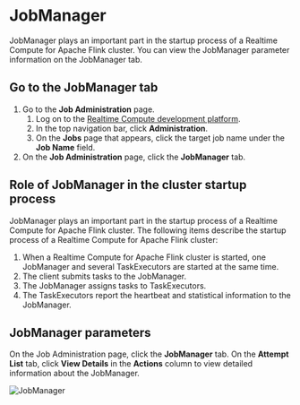 # JobManager

JobManager plays an important part in the startup process of a Realtime Compute for Apache Flink cluster. You can view the JobManager parameter information on the JobManager tab.

## Go to the JobManager tab

1.  Go to the **Job Administration** page.
    1.  Log on to the [Realtime Compute development platform](https://stream-ap-southeast-3.console.aliyun.com).
    2.  In the top navigation bar, click **Administration**.
    3.  On the **Jobs** page that appears, click the target job name under the **Job Name** field.
2.  On the **Job Administration** page, click the **JobManager** tab.

## Role of JobManager in the cluster startup process

JobManager plays an important part in the startup process of a Realtime Compute for Apache Flink cluster. The following items describe the startup process of a Realtime Compute for Apache Flink cluster:

1.  When a Realtime Compute for Apache Flink cluster is started, one JobManager and several TaskExecutors are started at the same time.
2.  The client submits tasks to the JobManager.
3.  The JobManager assigns tasks to TaskExecutors.
4.  The TaskExecutors report the heartbeat and statistical information to the JobManager.

## JobManager parameters

On the Job Administration page, click the **JobManager** tab. On the **Attempt List** tab, click **View Details** in the **Actions** column to view detailed information about the JobManager.

![JobManager](https://static-aliyun-doc.oss-accelerate.aliyuncs.com/assets/img/en-US/5321659951/p34011.png)

